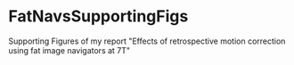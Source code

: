 # FatNavsSupportingFigs
Supporting Figures of my report "Effects of retrospective motion correction using fat image navigators at 7T"
